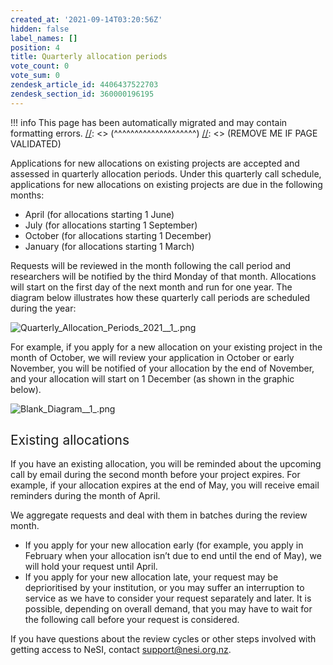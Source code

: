 ```yaml
---
created_at: '2021-09-14T03:20:56Z'
hidden: false
label_names: []
position: 4
title: Quarterly allocation periods
vote_count: 0
vote_sum: 0
zendesk_article_id: 4406437522703
zendesk_section_id: 360000196195
---
```



[//]: <> (REMOVE ME IF PAGE VALIDATED)
[//]: <> (vvvvvvvvvvvvvvvvvvvv)
!!! info
    This page has been automatically migrated and may contain formatting errors.
[//]: <> (^^^^^^^^^^^^^^^^^^^^)
[//]: <> (REMOVE ME IF PAGE VALIDATED)
<p><span style="font-weight: 400;">Applications for new allocations on existing projects are accepted and assessed in quarterly allocation periods. </span><span style="font-weight: 400;">Under this quarterly call schedule, applications for new allocations on existing projects are due in the following months:</span></p>
<ul>
<li style="font-weight: 400;" aria-level="1"><span style="font-weight: 400;">April (for allocations starting 1 June)</span></li>
<li style="font-weight: 400;" aria-level="1"><span style="font-weight: 400;">July (for allocations starting 1 September)</span></li>
<li style="font-weight: 400;" aria-level="1"><span style="font-weight: 400;">October (for allocations starting 1 December)</span></li>
<li style="font-weight: 400;" aria-level="1"><span style="font-weight: 400;">January (for allocations starting 1 March)</span></li>
</ul>
<p><span style="font-weight: 400;">Requests will be reviewed in the month following the call period and researchers will be notified by the third Monday of that month. Allocations will start on the first day of the next month and run for one year. </span><span style="font-weight: 400;">The diagram below illustrates how these quarterly call periods are scheduled during the year:</span></p>
<p><img src="https://support.nesi.org.nz/hc/article_attachments/4406552589967/Quarterly_Allocation_Periods_2021__1_.png" alt="Quarterly_Allocation_Periods_2021__1_.png"></p>
<p><span style="font-weight: 400;">For example, if you apply for a new allocation on your existing project in the month of October, we will review your application in October or early November, you will be notified of your allocation by the end of November, and your allocation will start on 1 December (as shown in the graphic below).</span></p>
<p><span style="font-weight: 400;"><img src="https://support.nesi.org.nz/hc/article_attachments/4406437488271/Blank_Diagram__1_.png" alt="Blank_Diagram__1_.png"></span></p>
<h2><span style="font-weight: 400;">Existing allocations</span></h2>
<p><span style="font-weight: 400;">If you have an existing allocation, you will be reminded about the upcoming call by email during the second month before your project expires. For example, if your allocation expires at the end of May, you will receive email reminders during the month of April. </span></p>
<p><span style="font-weight: 400;">We aggregate requests and deal with them in batches during the review month. </span></p>
<ul>
<li style="font-weight: 400;" aria-level="1"><span style="font-weight: 400;">If you apply for your new allocation early (for example, you apply in February when your allocation isn’t due to end until the end of May), we will hold your request until April.</span></li>
<li style="font-weight: 400;" aria-level="1"><span style="font-weight: 400;">If you apply for your new allocation late, your request may be deprioritised by your institution, or you may suffer an interruption to service as we have to consider your request separately and later. It is possible, depending on overall demand, that you may have to wait for the following call before your request is considered.</span></li>
</ul>
<p><span style="font-weight: 400;">If you have questions about the review cycles or other steps involved with getting access to NeSI, contact <a href="mailto:support@nesi.org.nz" target="_self">support@nesi.org.nz</a>.</span></p>